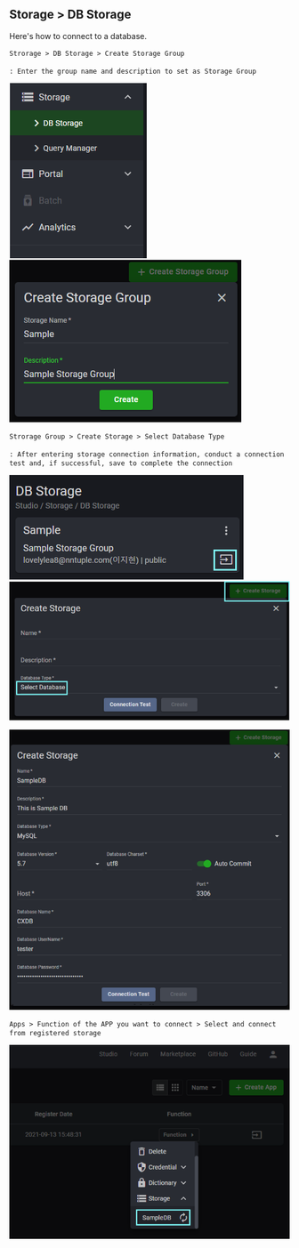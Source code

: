 ## Storage > DB Storage

Here's how to connect to a database.


    Strorage > DB Storage > Create Storage Group

    : Enter the group name and description to set as Storage Group

![](../img/assets/how_to_use_storage_1.png)  ![](../img/assets/how_to_use_storage_2.png) 

    Strorage Group > Create Storage > Select Database Type

    : After entering storage connection information, conduct a connection test and, if successful, save to complete the connection

![](../img/assets/how_to_use_storage_3.png) ![](../img/assets/how_to_use_storage_4.png) 

![](../img/assets/how_to_use_storage_5.png)

    Apps > Function of the APP you want to connect > Select and connect from registered storage

 ![](../img/assets/how_to_use_storage_6.png) 